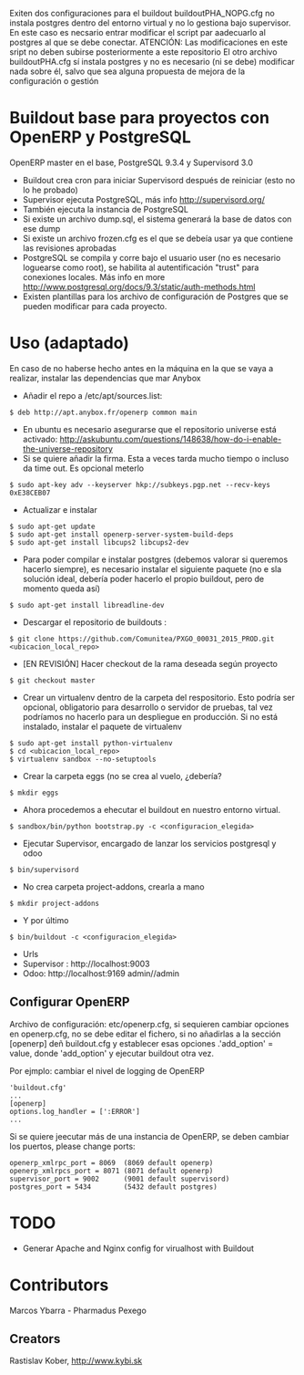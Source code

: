 Exiten dos configuraciones para el buildout buildoutPHA_NOPG.cfg no instala postgres dentro del entorno virtual y no lo gestiona bajo supervisor. En este caso es necsario entrar modificar el script par aadecuarlo al postgres al que se debe conectar. ATENCIÓN: Las modificaciones en este sript no deben subirse posteriormente a este repositorio
El otro archivo buildoutPHA.cfg sí instala postgres y no es necesario (ni se debe) modificar nada sobre él, salvo que sea alguna propuesta de mejora de la configuración o gestión

# Buildout base para proyectos con OpenERP y PostgreSQL
OpenERP master en el base, PostgreSQL 9.3.4 y Supervisord 3.0
- Buildout crea cron para iniciar Supervisord después de reiniciar (esto no lo he probado)
- Supervisor ejecuta PostgreSQL, más info http://supervisord.org/
- También ejecuta la instancia de PostgreSQL
- Si existe un archivo dump.sql, el sistema generará la base de datos con ese dump
- Si existe  un archivo frozen.cfg es el que se debeía usar ya que contiene las revisiones aprobadas
- PostgreSQL se compila y corre bajo el usuario user (no es necesario loguearse como root), se habilita al autentificación "trust" para conexiones locales. Más info en more http://www.postgresql.org/docs/9.3/static/auth-methods.html
- Existen plantillas para los archivo de configuración de Postgres que se pueden modificar para cada proyecto.


# Uso (adaptado)
En caso de no haberse hecho antes en la máquina en la que se vaya a realizar, instalar las dependencias que mar Anybox
- Añadir el repo a /etc/apt/sources.list:
```
$ deb http://apt.anybox.fr/openerp common main
```
- En ubuntu es necesario asegurarse que el repositorio universe está activado: http://askubuntu.com/questions/148638/how-do-i-enable-the-universe-repository
- Si se quiere añadir la firma. Esta a veces tarda mucho tiempo o incluso da time out. Es opcional meterlo
```
$ sudo apt-key adv --keyserver hkp://subkeys.pgp.net --recv-keys 0xE38CEB07
```
- Actualizar e instalar
```
$ sudo apt-get update
$ sudo apt-get install openerp-server-system-build-deps
$ sudo apt-get install libcups2 libcups2-dev
```
- Para poder compilar e instalar postgres (debemos valorar si queremos hacerlo siempre), es necesario instalar el siguiente paquete (no e sla solución ideal, debería poder hacerlo el propio buildout, pero de momento queda así)
```
$ sudo apt-get install libreadline-dev
```
- Descargar el  repositorio de buildouts :
```
$ git clone https://github.com/Comunitea/PXGO_00031_2015_PROD.git <ubicacion_local_repo>
```
- [EN REVISIÓN] Hacer checkout de la rama deseada según proyecto
```
$ git checkout master
```
- Crear un virtualenv dentro de la carpeta del respositorio. Esto podría ser opcional, obligatorio para desarrollo o servidor de pruebas, tal vez podríamos no hacerlo para un despliegue en producción. Si no está instalado, instalar el paquete de virtualenv
```
$ sudo apt-get install python-virtualenv
$ cd <ubicacion_local_repo>
$ virtualenv sandbox --no-setuptools
```
- Crear la carpeta eggs (no se crea al vuelo, ¿debería?
```
$ mkdir eggs
```
- Ahora procedemos a ehecutar el buildout en nuestro entorno virtual.
```
$ sandbox/bin/python bootstrap.py -c <configuracion_elegida>
```
- Ejecutar Supervisor, encargado de lanzar los servicios postgresql y odoo
```
$ bin/supervisord
```
- No crea carpeta project-addons, crearla a mano
```
$ mkdir project-addons
```
- Y por último
```
$ bin/buildout -c <configuracion_elegida>
```
- Urls
- Supervisor : http://localhost:9003
- Odoo: http://localhost:9169
      admin//admin

## Configurar OpenERP
Archivo de configuración: etc/openerp.cfg, si sequieren cambiar opciones en  openerp.cfg, no se debe editar el fichero,
si no añadirlas a la sección [openerp] deñ buildout.cfg
y establecer esas opciones .'add_option' = value, donde 'add_option'  y ejecutar buildout otra vez.

Por ejmplo: cambiar el nivel de logging de OpenERP
```
'buildout.cfg'
...
[openerp]
options.log_handler = [':ERROR']
...
```

Si se quiere jeecutar más de una instancia de OpenERP, se deben cambiar los puertos,
please change ports:
```
openerp_xmlrpc_port = 8069  (8069 default openerp)
openerp_xmlrpcs_port = 8071 (8071 default openerp)
supervisor_port = 9002      (9001 default supervisord)
postgres_port = 5434        (5432 default postgres)
```

# TODO
- Generar Apache and Nginx config for virualhost with Buildout

# Contributors

Marcos Ybarra - Pharmadus
Pexego

## Creators

Rastislav Kober, http://www.kybi.sk

